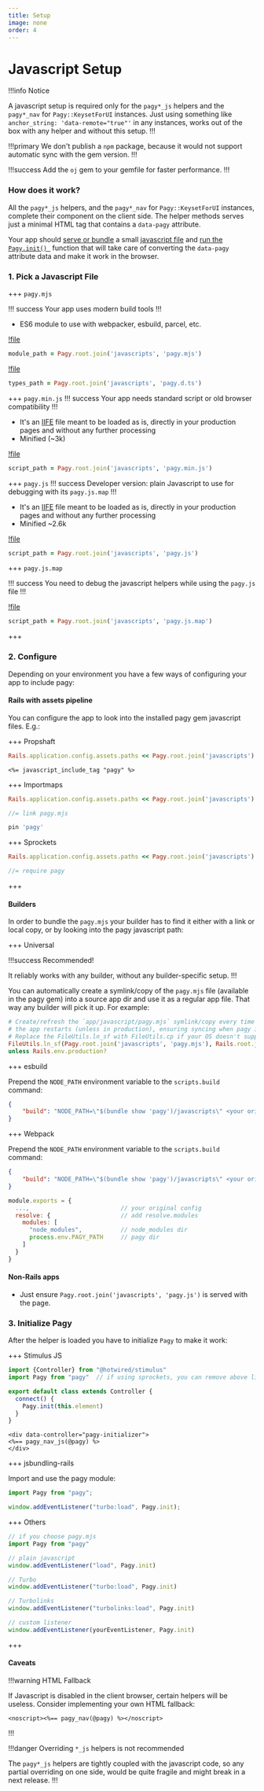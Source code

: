 ```yaml
---
title: Setup
image: none
order: 4
---
```


# Javascript Setup

!!!info Notice

A javascript setup is required only for the `pagy*_js` helpers and the `pagy*_nav` for `Pagy::KeysetForUI` instances. Just using
something like `anchor_string: 'data-remote="true"'` in any instances, works out of the box with any helper and without this
setup.
!!!

!!!primary We don't publish a `npm` package, because it would not support automatic sync with the gem version.
!!!

!!!success Add the `oj` gem to your gemfile for faster performance.
!!!

### How does it work?

All the `pagy*_js` helpers, and the `pagy*_nav` for `Pagy::KeysetForUI` instances, complete their component on the
client side. The helper methods serves just a minimal HTML tag that contains a `data-pagy` attribute.

Your app should [serve or bundle](#2-configure) a small [javascript file](#1-pick-a-javascript-file) and [run the `Pagy.init()
`](#3-initialize-pagy) function that will take care of converting the `data-pagy` attribute data and make it work in the browser.

### 1. Pick a Javascript File

+++ `pagy.mjs`

!!! success Your app uses modern build tools
!!!

* ES6 module to use with webpacker, esbuild, parcel, etc.

[!file](/gem/javascripts/pagy.mjs)

```ruby 
module_path = Pagy.root.join('javascripts', 'pagy.mjs')
```

[!file](/gem/javascripts/pagy.d.ts)

```ruby 
types_path = Pagy.root.join('javascripts', 'pagy.d.ts')
```

+++ `pagy.min.js`
!!! success Your app needs standard script or old browser compatibility
!!!

* It's an [IIFE](https://developer.mozilla.org/en-US/docs/Glossary/IIFE) file meant to be loaded as is, directly in your
  production pages and without any further processing
* Minified (~3k)

[!file](/gem/javascripts/pagy.min.js)

```ruby 
script_path = Pagy.root.join('javascripts', 'pagy.min.js')
```

+++ `pagy.js`
!!! success Developer version: plain Javascript to use for debugging with its `pagy.js.map`
!!!

* It's an [IIFE](https://developer.mozilla.org/en-US/docs/Glossary/IIFE) file meant to be loaded as is, directly in your
  production pages and without any further processing
* Minified ~2.6k

[!file](/gem/javascripts/pagy.js)

```ruby 
script_path = Pagy.root.join('javascripts', 'pagy.js')
```

+++ `pagy.js.map`

!!! success You need to debug the javascript helpers while using the `pagy.js` file
!!!

[!file](/gem/javascripts/pagy.js.map)

```ruby 
script_path = Pagy.root.join('javascripts', 'pagy.js.map')
```

+++

### 2. Configure

Depending on your environment you have a few ways of configuring your app to include pagy:

#### Rails with assets pipeline

You can configure the app to look into the installed pagy gem javascript files. E.g.:

+++ Propshaft

```ruby pagy.rb (initializer)
Rails.application.config.assets.paths << Pagy.root.join('javascripts')
```

```erb application.html.erb
<%= javascript_include_tag "pagy" %>
```

+++ Importmaps

```ruby pagy.rb (initializer)
Rails.application.config.assets.paths << Pagy.root.join('javascripts') #uncomment
```

```js app/assets/config/manifest.js
//= link pagy.mjs
```

```ruby config/importmap.rb
pin 'pagy'
```

+++ Sprockets

```ruby pagy.rb (initializer)
Rails.application.config.assets.paths << Pagy.root.join('javascripts') # uncomment.
```

```js manifest.js (or "application.js" for old sprocket sprockets):
//= require pagy
```

+++

#### Builders

In order to bundle the `pagy.mjs` your builder has to find it either with a link or local copy, or by looking into the pagy
javascript path:

+++ Universal

!!!success Recommended!

It reliably works with any builder, without any builder-specific setup.
!!!

You can automatically create a symlink/copy of the `pagy.mjs` file (available in the pagy gem) into a source app dir and use it as
a regular app file. That way any builder will pick it up. For example:

```ruby config/initializers/pagy.rb
# Create/refresh the `app/javascript/pagy.mjs` symlink/copy every time 
# the app restarts (unless in production), ensuring syncing when pagy is updated.
# Replace the FileUtils.ln_sf with FileUtils.cp if your OS doesn't support file linking. 
FileUtils.ln_sf(Pagy.root.join('javascripts', 'pagy.mjs'), Rails.root.join('app', 'javascript')) \
unless Rails.env.production?
```

+++ esbuild

Prepend the `NODE_PATH` environment variable to the `scripts.build` command:

```json package.json
{
    "build": "NODE_PATH=\"$(bundle show 'pagy')/javascripts\" <your original command>"
}
```

+++ Webpack

Prepend the `NODE_PATH` environment variable to the `scripts.build` command:

```json package.json
{
    "build": "NODE_PATH=\"$(bundle show 'pagy')/javascripts\" <your original command>"
}
```

```js webpack.config.js
module.exports = {
  ...,                          // your original config
  resolve: {                    // add resolve.modules
    modules: [
      "node_modules",           // node_modules dir
      process.env.PAGY_PATH     // pagy dir
    ]
  }
}
```

#### Non-Rails apps

* Just ensure `Pagy.root.join('javascripts', 'pagy.js')` is served with the page.

### 3. Initialize Pagy

After the helper is loaded you have to initialize `Pagy` to make it work:

+++ Stimulus JS

```js pagy_initializer_controller.js
import {Controller} from "@hotwired/stimulus"
import Pagy from "pagy"  // if using sprockets, you can remove above line, but make sure you have the appropriate directive if your manifest.js file.

export default class extends Controller {
  connect() {
    Pagy.init(this.element)
  }
}
```

```erb View
<div data-controller="pagy-initializer">
<%== pagy_nav_js(@pagy) %>
</div>
```

+++ jsbundling-rails

Import and use the pagy module:

```js app/javascript/application.js
import Pagy from "pagy";

window.addEventListener("turbo:load", Pagy.init);
```

+++ Others

```js
// if you choose pagy.mjs 
import Pagy from "pagy"

// plain javascript
window.addEventListener("load", Pagy.init)

// Turbo
window.addEventListener("turbo:load", Pagy.init)

// Turbolinks
window.addEventListener("turbolinks:load", Pagy.init)

// custom listener
window.addEventListener(yourEventListener, Pagy.init) 
```

+++

#### Caveats

!!!warning HTML Fallback

If Javascript is disabled in the client browser, certain helpers will be useless. Consider implementing your own HTML fallback:

```erb
<noscript><%== pagy_nav(@pagy) %></noscript>
```

!!!

!!!danger Overriding `*_js` helpers is not recommended

The `pagy*_js` helpers are tightly coupled with the javascript code, so any partial overriding on one side, would be quite fragile
and might break in a next release.
!!!
